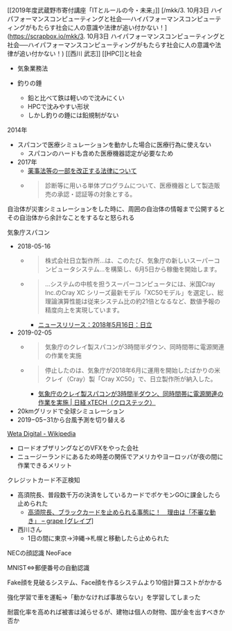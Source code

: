 
[[2019年度武蔵野市寄付講座「ITとルールの今・未来」]]
[/mkk/3. 10月3日 ハイパフォーマンスコンピューティングと社会──ハイパフォーマンスコンピューティングがもたらす社会に人の意識や法律が追い付かない！](https://scrapbox.io/mkk/3. 10月3日 ハイパフォーマンスコンピューティングと社会──ハイパフォーマンスコンピューティングがもたらす社会に人の意識や法律が追い付かない！) [[西川 武志]]
[[HPC]]と社会

- 気象業務法

- 釣りの錘
    - 鉛と比べて鉄は軽いので沈みにくい
    - HPCで沈みやすい形状
    - しかし釣りの錘には鉛規制がない

2014年
- スパコンで医療シミュレーションを動かした場合に医療行為に使えない
    - スパコンのハードも含めた医療機器認定が必要なため
- 2017年
    - [薬事法等の一部を改正する法律について](https://www.mhlw.go.jp/stf/seisakunitsuite/bunya/0000045726.html)
    - > 診断等に用いる単体プログラムについて、医療機器として製造販売の承認・認証等の対象とする。

自治体が災害シミュレーションをした時に、周囲の自治体の情報まで公開するとその自治体から余計なことをするなと怒られる

気象庁スパコン
- 2018-05-16
    - > 株式会社日立製作所...は、このたび、気象庁の新しいスーパーコンピュータシステム...を構築し、6月5日から稼働を開始します。
    - > ...システムの中核を担うスーパーコンピュータには、米国Cray Inc.のCray XC シリーズ最新モデル「XC50モデル」を選定し、総理論演算性能は従来システム比の約21倍となるなど、数値予報の精度向上を実現しています。
        - [ニュースリリース：2018年5月16日：日立](http://www.hitachi.co.jp/New/cnews/month/2018/05/0516.html)
- 2019-02-05
    - > 気象庁のクレイ製スパコンが3時間半ダウン、同時間帯に電源関連の作業を実施
    - > 停止したのは、気象庁が2018年6月に運用を開始したばかりの米クレイ（Cray）製「Cray XC50」で、日立製作所が納入した。
        - [気象庁のクレイ製スパコンが3時間半ダウン、同時間帯に電源関連の作業を実施 | 日経 xTECH（クロステック）](https://tech.nikkeibp.co.jp/atcl/nxt/news/18/04053/)
- 20kmグリッドで全球シミュレーション
- 2019−05−31から台風予測を切り替える

[Weta Digital - Wikipedia](https://en.wikipedia.org/wiki/Weta_Digital)
- ロードオブザリングなどのVFXをやった会社
- ニュージーランドにあるため時差の関係でアメリカやヨーロッパが夜の間に作業できるメリット

クレジットカード不正検知
- 高須院長、普段数千万の決済をしているカードでポケモンGOに課金したら止められた
    - [高須院長、ブラックカードを止められる事態に！　理由は「不審な動き」 – grape [グレイプ]](https://grapee.jp/242457)
- 西川さん
    - 1日の間に東京→沖縄→札幌と移動したら止められた

NECの顔認識 NeoFace

MNIST⇔郵便番号の自動認識

Fake顔を見破るシステム、Face顔を作るシステムより10倍計算コストがかかる

強化学習で車を運転→「動かなければ事故らない」を学習してしまった

耐震化率を高めれば被害は減らせるが、建物は個人の財物、国が金を出すべきか否か